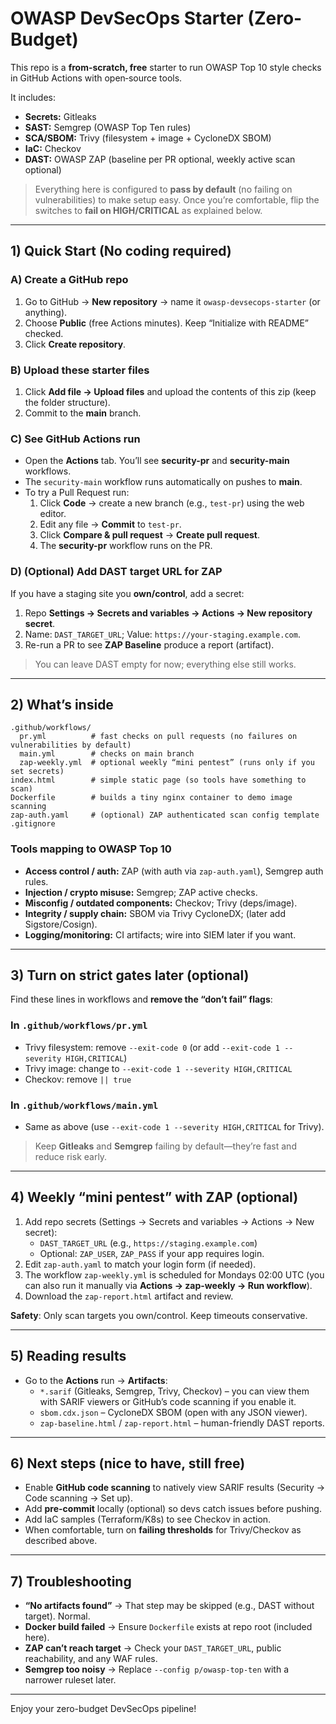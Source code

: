 # OWASP DevSecOps Starter (Zero-Budget)

This repo is a **from-scratch, free** starter to run OWASP Top 10 style checks in GitHub Actions with open‑source tools.

It includes:
- **Secrets:** Gitleaks
- **SAST:** Semgrep (OWASP Top Ten rules)
- **SCA/SBOM:** Trivy (filesystem + image + CycloneDX SBOM)
- **IaC:** Checkov
- **DAST:** OWASP ZAP (baseline per PR optional, weekly active scan optional)

> Everything here is configured to **pass by default** (no failing on vulnerabilities) to make setup easy. Once you’re comfortable, flip the switches to **fail on HIGH/CRITICAL** as explained below.

---

## 1) Quick Start (No coding required)

### A) Create a GitHub repo
1. Go to GitHub → **New repository** → name it `owasp-devsecops-starter` (or anything).
2. Choose **Public** (free Actions minutes). Keep “Initialize with README” checked.
3. Click **Create repository**.

### B) Upload these starter files
1. Click **Add file → Upload files** and upload the contents of this zip (keep the folder structure).
2. Commit to the **main** branch.

### C) See GitHub Actions run
- Open the **Actions** tab. You’ll see **security-pr** and **security-main** workflows.
- The `security-main` workflow runs automatically on pushes to **main**.
- To try a Pull Request run:
  1. Click **Code** → create a new branch (e.g., `test-pr`) using the web editor.
  2. Edit any file → **Commit** to `test-pr`.
  3. Click **Compare & pull request** → **Create pull request**.
  4. The **security-pr** workflow runs on the PR.

### D) (Optional) Add DAST target URL for ZAP
If you have a staging site you **own/control**, add a secret:
1. Repo **Settings → Secrets and variables → Actions → New repository secret**.
2. Name: `DAST_TARGET_URL`; Value: `https://your-staging.example.com`.
3. Re-run a PR to see **ZAP Baseline** produce a report (artifact).

> You can leave DAST empty for now; everything else still works.

---

## 2) What’s inside

```
.github/workflows/
  pr.yml          # fast checks on pull requests (no failures on vulnerabilities by default)
  main.yml        # checks on main branch
  zap-weekly.yml  # optional weekly “mini pentest” (runs only if you set secrets)
index.html        # simple static page (so tools have something to scan)
Dockerfile        # builds a tiny nginx container to demo image scanning
zap-auth.yaml     # (optional) ZAP authenticated scan config template
.gitignore
```

### Tools mapping to OWASP Top 10
- **Access control / auth:** ZAP (with auth via `zap-auth.yaml`), Semgrep auth rules.
- **Injection / crypto misuse:** Semgrep; ZAP active checks.
- **Misconfig / outdated components:** Checkov; Trivy (deps/image).
- **Integrity / supply chain:** SBOM via Trivy CycloneDX; (later add Sigstore/Cosign).
- **Logging/monitoring:** CI artifacts; wire into SIEM later if you want.

---

## 3) Turn on strict gates later (optional)

Find these lines in workflows and **remove the “don’t fail” flags**:

### In `.github/workflows/pr.yml`
- Trivy filesystem: remove `--exit-code 0` (or add `--exit-code 1 --severity HIGH,CRITICAL`)
- Trivy image: change to `--exit-code 1 --severity HIGH,CRITICAL`
- Checkov: remove `|| true`

### In `.github/workflows/main.yml`
- Same as above (use `--exit-code 1 --severity HIGH,CRITICAL` for Trivy).

> Keep **Gitleaks** and **Semgrep** failing by default—they’re fast and reduce risk early.

---

## 4) Weekly “mini pentest” with ZAP (optional)

1. Add repo secrets (Settings → Secrets and variables → Actions → New secret):
   - `DAST_TARGET_URL` (e.g., `https://staging.example.com`)
   - Optional: `ZAP_USER`, `ZAP_PASS` if your app requires login.
2. Edit `zap-auth.yaml` to match your login form (if needed).
3. The workflow `zap-weekly.yml` is scheduled for Mondays 02:00 UTC (you can also run it manually via **Actions → zap-weekly → Run workflow**).
4. Download the `zap-report.html` artifact and review.

**Safety**: Only scan targets you own/control. Keep timeouts conservative.

---

## 5) Reading results

- Go to the **Actions** run → **Artifacts**:
  - `*.sarif` (Gitleaks, Semgrep, Trivy, Checkov) – you can view them with SARIF viewers or GitHub’s code scanning if you enable it.
  - `sbom.cdx.json` – CycloneDX SBOM (open with any JSON viewer).
  - `zap-baseline.html` / `zap-report.html` – human-friendly DAST reports.

---

## 6) Next steps (nice to have, still free)
- Enable **GitHub code scanning** to natively view SARIF results (Security → Code scanning → Set up).
- Add **pre-commit** locally (optional) so devs catch issues before pushing.
- Add IaC samples (Terraform/K8s) to see Checkov in action.
- When comfortable, turn on **failing thresholds** for Trivy/Checkov as described above.

---

## 7) Troubleshooting

- **“No artifacts found”** → That step may be skipped (e.g., DAST without target). Normal.
- **Docker build failed** → Ensure `Dockerfile` exists at repo root (included here).
- **ZAP can’t reach target** → Check your `DAST_TARGET_URL`, public reachability, and any WAF rules.
- **Semgrep too noisy** → Replace `--config p/owasp-top-ten` with a narrower ruleset later.

---

Enjoy your zero-budget DevSecOps pipeline!






